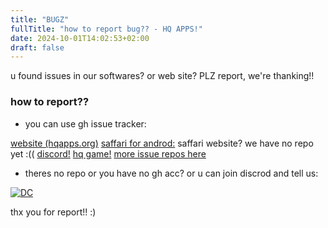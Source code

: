 ```yaml
---
title: "BUGZ"
fullTitle: "how to report bug?? - HQ APPS!"
date: 2024-10-01T14:02:53+02:00
draft: false
---
```


u found issues in our softwares? or web site? PLZ report, we're thanking!!

<h3> how to report?? </h3>

- you can use gh issue tracker:


[website (hqapps.org)](https://github.com/hq-apps/hqapps-website/issues)
[saffari for androd:](https://github.com/hq-apps/saffari-for-androd/issues)
saffari website? we have no repo yet :(( [discord!](/dc)
[hq game!](https://github.com/hq-apps/games/issues)
[more issue repos here](https://github.com/orgs/hq-apps/repositories)


- theres no repo or you have no gh acc? or u can join discrod and tell us:

[![DC](/joinn.png)](/dc)

thx you for report!! :)